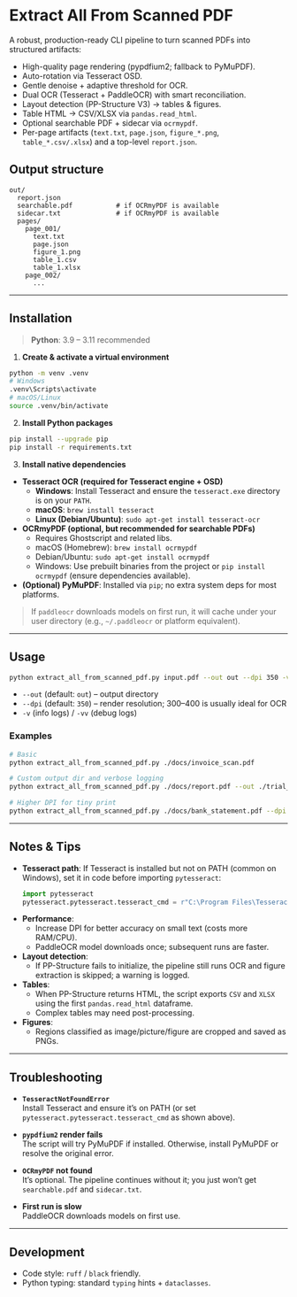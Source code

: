 # Extract All From Scanned PDF

A robust, production-ready CLI pipeline to turn scanned PDFs into structured artifacts:

- High-quality page rendering (pypdfium2; fallback to PyMuPDF).
- Auto-rotation via Tesseract OSD.
- Gentle denoise + adaptive threshold for OCR.
- Dual OCR (Tesseract + PaddleOCR) with smart reconciliation.
- Layout detection (PP-Structure V3) → tables & figures.
- Table HTML → CSV/XLSX via `pandas.read_html`.
- Optional searchable PDF + sidecar via `ocrmypdf`.
- Per-page artifacts (`text.txt`, `page.json`, `figure_*.png`, `table_*.csv/.xlsx`) and a top-level `report.json`.

## Output structure

```
out/
  report.json
  searchable.pdf           # if OCRmyPDF is available
  sidecar.txt              # if OCRmyPDF is available
  pages/
    page_001/
      text.txt
      page.json
      figure_1.png
      table_1.csv
      table_1.xlsx
    page_002/
      ...
```

---

## Installation

> **Python**: 3.9 – 3.11 recommended

1) **Create & activate a virtual environment**
```bash
python -m venv .venv
# Windows
.venv\Scripts\activate
# macOS/Linux
source .venv/bin/activate
```

2) **Install Python packages**
```bash
pip install --upgrade pip
pip install -r requirements.txt
```

3) **Install native dependencies**
- **Tesseract OCR (required for Tesseract engine + OSD)**
  - **Windows**: Install Tesseract and ensure the `tesseract.exe` directory is on your `PATH`.
  - **macOS**: `brew install tesseract`
  - **Linux (Debian/Ubuntu)**: `sudo apt-get install tesseract-ocr`
- **OCRmyPDF (optional, but recommended for searchable PDFs)**
  - Requires Ghostscript and related libs.
  - macOS (Homebrew): `brew install ocrmypdf`
  - Debian/Ubuntu: `sudo apt-get install ocrmypdf`
  - Windows: Use prebuilt binaries from the project or `pip install ocrmypdf` (ensure dependencies available).
- **(Optional) PyMuPDF**: Installed via `pip`; no extra system deps for most platforms.

> If `paddleocr` downloads models on first run, it will cache under your user directory (e.g., `~/.paddleocr` or platform equivalent).

---

## Usage

```bash
python extract_all_from_scanned_pdf.py input.pdf --out out --dpi 350 -v
```

- `--out` (default: `out`) – output directory
- `--dpi` (default: `350`) – render resolution; 300–400 is usually ideal for OCR
- `-v` (info logs) / `-vv` (debug logs)

### Examples

```bash
# Basic
python extract_all_from_scanned_pdf.py ./docs/invoice_scan.pdf

# Custom output dir and verbose logging
python extract_all_from_scanned_pdf.py ./docs/report.pdf --out ./trial_out -vv

# Higher DPI for tiny print
python extract_all_from_scanned_pdf.py ./docs/bank_statement.pdf --dpi 400
```

---

## Notes & Tips

- **Tesseract path**: If Tesseract is installed but not on PATH (common on Windows),
  set it in code before importing `pytesseract`:
  ```python
  import pytesseract
  pytesseract.pytesseract.tesseract_cmd = r"C:\Program Files\Tesseract-OCR\tesseract.exe"
  ```
- **Performance**:
  - Increase DPI for better accuracy on small text (costs more RAM/CPU).
  - PaddleOCR model downloads once; subsequent runs are faster.
- **Layout detection**:
  - If PP-Structure fails to initialize, the pipeline still runs OCR and figure extraction is skipped; a warning is logged.
- **Tables**:
  - When PP-Structure returns HTML, the script exports `CSV` and `XLSX` using the first `pandas.read_html` dataframe.
  - Complex tables may need post-processing.
- **Figures**:
  - Regions classified as image/picture/figure are cropped and saved as PNGs.

---

## Troubleshooting

- **`TesseractNotFoundError`**  
  Install Tesseract and ensure it’s on PATH (or set `pytesseract.pytesseract.tesseract_cmd` as shown above).

- **`pypdfium2` render fails**  
  The script will try PyMuPDF if installed. Otherwise, install PyMuPDF or resolve the original error.

- **`OCRmyPDF` not found**  
  It’s optional. The pipeline continues without it; you just won’t get `searchable.pdf` and `sidecar.txt`.

- **First run is slow**  
  PaddleOCR downloads models on first use.

---

## Development

- Code style: `ruff` / `black` friendly.
- Python typing: standard `typing` hints + `dataclasses`.
